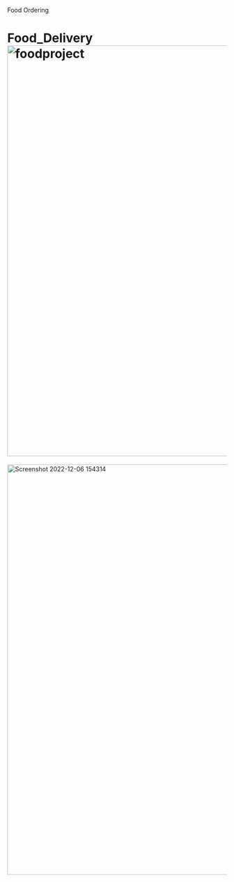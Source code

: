 Food Ordering


# Food_Delivery<img width="944" alt="foodproject" src="https://user-images.githubusercontent.com/105824474/205882743-51fc3d50-071d-4dc7-ab8f-644e1c93fcb1.png">
<img width="943" alt="Screenshot 2022-12-06 154314" src="https://user-images.githubusercontent.com/105824474/205883119-321e1378-44d4-4fa0-b9d9-a32ba2fbccb1.png">
